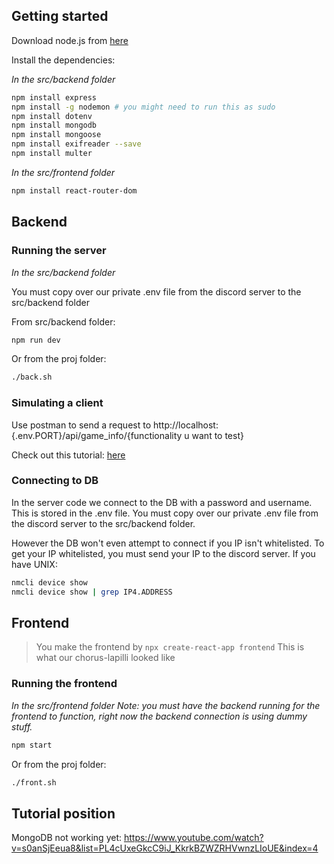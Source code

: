 

## Getting started

Download node.js from [here](https://nodejs.org/en/download/)

Install the dependencies:

*In the src/backend folder*

```bash
npm install express
npm install -g nodemon # you might need to run this as sudo
npm install dotenv
npm install mongodb
npm install mongoose
npm install exifreader --save 
npm install multer
```

*In the src/frontend folder*

```bash
npm install react-router-dom
```


## Backend

### Running the server

*In the src/backend folder*

You must copy over our private .env file from the discord server to the src/backend folder

From src/backend folder:

```bash
npm run dev
```

Or from the proj folder:

```bash
./back.sh
```


### Simulating a client

Use postman to send a request to http://localhost:{.env.PORT}/api/game_info/{functionality u want to test}

Check out this tutorial: [here](https://www.youtube.com/watch?v=Ll6knx7sFis&list=PL4cUxeGkcC9iJ_KkrkBZWZRHVwnzLIoUE&index=4)



### Connecting to DB
In the server code we connect to the DB with a password and username. This is stored in the .env file. You must copy over our private .env file from the discord server to the src/backend folder.

However the DB won't even attempt to connect if you IP isn't whitelisted. To get your IP whitelisted, you must send your IP to the discord server.
If you have UNIX:
```bash
nmcli device show
nmcli device show | grep IP4.ADDRESS
```

## Frontend

> You make the frontend by `npx create-react-app frontend`
> This is what our chorus-lapilli looked like

### Running the frontend

*In the src/frontend folder*
*Note: you must have the backend running for the frontend to function, right now the backend connection is using dummy stuff.*

```bash
npm start
```

Or from the proj folder:

```bash
./front.sh
```



## Tutorial position
MongoDB not working yet: https://www.youtube.com/watch?v=s0anSjEeua8&list=PL4cUxeGkcC9iJ_KkrkBZWZRHVwnzLIoUE&index=4


